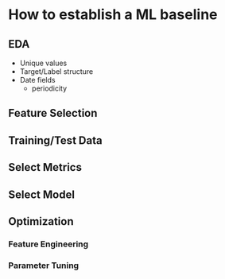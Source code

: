 # How to establish a ML baseline


## EDA

- Unique values
- Target/Label structure
- Date fields
  - periodicity


## Feature Selection


## Training/Test Data


## Select Metrics


## Select Model



## Optimization

### Feature Engineering

### Parameter Tuning